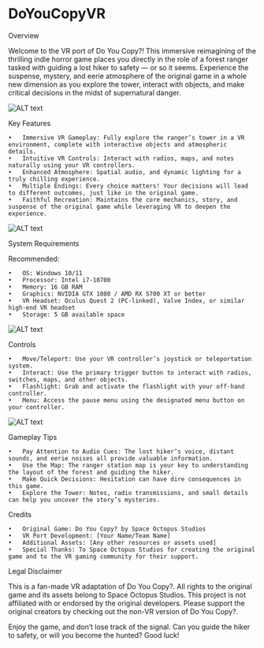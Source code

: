 # DoYouCopyVR

Overview

Welcome to the VR port of Do You Copy?! This immersive reimagining of the thrilling indie horror game places you directly in the role of a forest ranger tasked with guiding a lost hiker to safety — or so it seems. Experience the suspense, mystery, and eerie atmosphere of the original game in a whole new dimension as you explore the tower, interact with objects, and make critical decisions in the midst of supernatural danger.

![ALT text]([https://github.com/Twistashio/DoYouCopyVR/blob/main/Git%20Images/gif.gif?raw=true](https://github.com/Twistashio/DoYouCopyVR/blob/main/Git%20Images/Screenshot%202024-11-23%20at%202.49.35%E2%80%AFAM.png?raw=true))

Key Features

	•	Immersive VR Gameplay: Fully explore the ranger’s tower in a VR environment, complete with interactive objects and atmospheric details.
	•	Intuitive VR Controls: Interact with radios, maps, and notes naturally using your VR controllers.
	•	Enhanced Atmosphere: Spatial audio, and dynamic lighting for a truly chilling experience.
	•	Multiple Endings: Every choice matters! Your decisions will lead to different outcomes, just like in the original game.
	•	Faithful Recreation: Maintains the core mechanics, story, and suspense of the original game while leveraging VR to deepen the experience.

![ALT text](https://github.com/Twistashio/DoYouCopyVR/blob/main/Git%20Images/gif.gif?raw=true)


System Requirements

Recommended:

	•	OS: Windows 10/11
	•	Processor: Intel i7-10700
	•	Memory: 16 GB RAM
	•	Graphics: NVIDIA GTX 1080 / AMD RX 5700 XT or better
	•	VR Headset: Oculus Quest 2 (PC-linked), Valve Index, or similar high-end VR headset
	•	Storage: 5 GB available space

![ALT text]([https://github.com/Twistashio/DoYouCopyVR/blob/main/Git%20Images/gif.gif?raw=true](https://github.com/Twistashio/DoYouCopyVR/blob/main/Git%20Images/Screenshot%202024-11-23%20at%202.49.11%E2%80%AFAM.png?raw=true))


Controls

	•	Move/Teleport: Use your VR controller’s joystick or teleportation system.
	•	Interact: Use the primary trigger button to interact with radios, switches, maps, and other objects.
	•	Flashlight: Grab and activate the flashlight with your off-hand controller.
	•	Menu: Access the pause menu using the designated menu button on your controller.

![ALT text](https://github.com/Twistashio/DoYouCopyVR/blob/main/Git%20Images/gif%202.gif?raw=true)

Gameplay Tips

	•	Pay Attention to Audio Cues: The lost hiker’s voice, distant sounds, and eerie noises all provide valuable information.
	•	Use the Map: The ranger station map is your key to understanding the layout of the forest and guiding the hiker.
	•	Make Quick Decisions: Hesitation can have dire consequences in this game.
	•	Explore the Tower: Notes, radio transmissions, and small details can help you uncover the story’s mysteries.

Credits

	•	Original Game: Do You Copy? by Space Octopus Studios
	•	VR Port Development: [Your Name/Team Name]
	•	Additional Assets: [Any other resources or assets used]
	•	Special Thanks: To Space Octopus Studios for creating the original game and to the VR gaming community for their support.

Legal Disclaimer

This is a fan-made VR adaptation of Do You Copy?. All rights to the original game and its assets belong to Space Octopus Studios. This project is not affiliated with or endorsed by the original developers. Please support the original creators by checking out the non-VR version of Do You Copy?.

Enjoy the game, and don’t lose track of the signal. Can you guide the hiker to safety, or will you become the hunted? Good luck!
